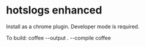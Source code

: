 hotslogs enhanced
================

Install as a chrome plugin.  Developer mode is required.


To build:
coffee --output . --compile coffee